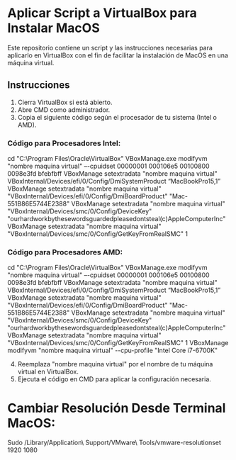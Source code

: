 # Aplicar Script a VirtualBox para Instalar MacOS

Este repositorio contiene un script y las instrucciones necesarias para aplicarlo en VirtualBox con el fin de facilitar la instalación de MacOS en una máquina virtual.

## Instrucciones

1. Cierra VirtualBox si está abierto.
2. Abre CMD como administrador.
3. Copia el siguiente código según el procesador de tu sistema (Intel o AMD).

### Código para Procesadores Intel:
cd "C:\Program Files\Oracle\VirtualBox\"
VBoxManage.exe modifyvm "nombre maquina virtual" –-cpuidset 00000001 000106e5 00100800 0098e3fd bfebfbff
VBoxManage setextradata "nombre maquina virtual" VBoxInternal/Devices/efi/0/Config/DmiSystemProduct “MacBookPro15,1”
VBoxManage setextradata "nombre maquina virtual" "VBoxInternal/Devices/efi/0/Config/DmiBoardProduct" "Mac-551B86E5744E2388"
VBoxManage setextradata "nombre maquina virtual" "VBoxInternal/Devices/smc/0/Config/DeviceKey" "ourhardworkbythesewordsguardedpleasedontsteal(c)AppleComputerInc"
VBoxManage setextradata "nombre maquina virtual" "VBoxInternal/Devices/smc/0/Config/GetKeyFromRealSMC" 1

### Código para Procesadores AMD:
cd "C:\Program Files\Oracle\VirtualBox\"
VBoxManage.exe modifyvm "nombre maquina virtual" –-cpuidset 00000001 000106e5 00100800 0098e3fd bfebfbff
VBoxManage setextradata "nombre maquina virtual" VBoxInternal/Devices/efi/0/Config/DmiSystemProduct “MacBookPro15,1”
VBoxManage setextradata "nombre maquina virtual" "VBoxInternal/Devices/efi/0/Config/DmiBoardProduct" "Mac-551B86E5744E2388"
VBoxManage setextradata "nombre maquina virtual" "VBoxInternal/Devices/smc/0/Config/DeviceKey" "ourhardworkbythesewordsguardedpleasedontsteal(c)AppleComputerInc"
VBoxManage setextradata "nombre maquina virtual" "VBoxInternal/Devices/smc/0/Config/GetKeyFromRealSMC" 1
VBoxManage modifyvm "nombre maquina virtual" --cpu-profile "Intel Core i7-6700K"

4. Reemplaza "nombre maquina virtual" por el nombre de tu máquina virtual en VirtualBox.
5. Ejecuta el código en CMD para aplicar la configuración necesaria.

# Cambiar Resolución Desde Terminal MacOS:
Sudo /Library/Application\ Support/VMware\ Tools/vmware-resolutionset 1920 1080
